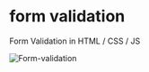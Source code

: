 # form validation
Form Validation in HTML / CSS / JS

![Form-validation](https://user-images.githubusercontent.com/102623497/165247445-4b983db5-a5c4-480d-8865-29d579e96c2a.jpg)
